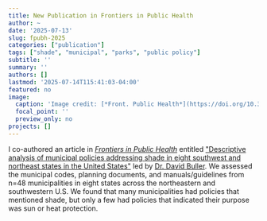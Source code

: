 ```yaml
---
title: New Publication in Frontiers in Public Health
author: ~
date: '2025-07-13'
slug: fpubh-2025
categories: ["publication"]
tags: ["shade", "municipal", "parks", "public policy"]
subtitle: ''
summary: ''
authors: []
lastmod: '2025-07-14T115:41:03-04:00'
featured: no
image:
  caption: 'Image credit: [*Front. Public Health*](https://doi.org/10.3389/fpubh.2025.1565251)'
  focal_point: ''
  preview_only: no
projects: []
---
```


I co-authored an article in [*Frontiers in Public Health*](https://www.frontiersin.org/journals/public-health) entitled ["Descriptive analysis of municipal policies addressing shade in eight southwest and northeast states in the United States"](https://doi.org/10.3389/fpubh.2025.1565251) led by [Dr. David Buller](https://orcid.org/0000-0001-7902-9129). We assessed the municipal codes, planning documents, and manuals/guidelines from n=48 municipalities in eight states across the northeastern and southwestern U.S. We found that many municipalities had policies that mentioned shade, but only a few had policies that indicated their purpose was sun or heat protection.
